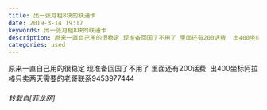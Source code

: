 ```yaml
---
title: 出一张月租8块的联通卡
date: 2019-3-14 19:17
keywords: 出一张月租8块的联通卡
description: 原来一直自己用的很稳定 现准备回国了不用了 里面还有200话费  出400坐标阿拉棒只卖两天需要的老哥联系9453977444  
categories: used
---
```

<td class="t_f" id="postmessage_3225780">

原来一直自己用的很稳定 现准备回国了不用了 里面还有200话费  出400坐标阿拉棒只卖两天需要的老哥联系9453977444  </td>
###### 转载自[菲龙网]